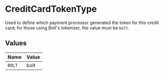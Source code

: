 # CreditCardTokenType

Used to define which payment processor generated the token for this credit card; for those using Bolt's tokenizer, the value must be `bolt`.


## Values

| Name   | Value  |
| ------ | ------ |
| `BOLT` | bolt   |